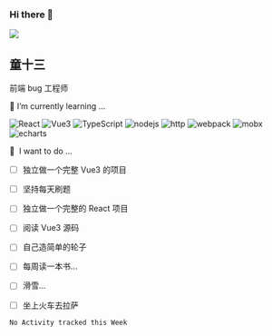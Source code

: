 ### Hi there 👋
![](https://github-readme-stats.vercel.app/api?username=Tongshisan&theme=dark)

## 童十三  
前端 bug 工程师



🌱 I’m currently learning ...

![React](https://img.shields.io/badge/React-React-blue)  ![Vue3](https://img.shields.io/badge/Vue3-Vue3-brightgreen)  ![TypeScript](https://img.shields.io/badge/TypeScript-TypeScript-blue)  ![nodejs](https://img.shields.io/badge/nodejs-nodejs-yellow)  ![http](https://img.shields.io/badge/http-http-blueviolet)  ![webpack](https://img.shields.io/badge/webpack-webpack-skyblue)
  ![mobx](https://img.shields.io/badge/mobx-mobx-red)  ![echarts](https://img.shields.io/badge/echarts-echarts-brightgreen)



:eyes: ​ I want to do ...

- [ ] 独立做一个完整 Vue3 的项目
- [ ] 坚持每天刷题
- [ ] 独立做一个完整的 React 项目
- [ ] 阅读 Vue3 源码
- [ ] 自己造简单的轮子
- [ ] 每周读一本书...
- [ ] 滑雪...
- [ ] 坐上火车去拉萨



 <!--START_SECTION:waka-->
```text
No Activity tracked this Week
```
<!--END_SECTION:waka-->











<!--
**Tongshisan/Tongshisan** is a ✨ _special_ ✨ repository because its `README.md` (this file) appears on your GitHub profile.

Here are some ideas to get you started:

- 🔭 I’m currently working on ...
- 🌱 I’m currently learning ...
- 👯 I’m looking to collaborate on ...
- 🤔 I’m looking for help with ...
- 💬 Ask me about ...
- 📫 How to reach me: ...
- 😄 Pronouns: ...
- ⚡ Fun fact: ...
-->
